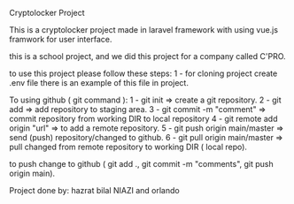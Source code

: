 
Cryptolocker Project

This is a cryptolocker project made in laravel framework with using vue.js framwork for user interface.


this is a school project, and we did this project for a company called C'PRO.



to use this project please follow these steps:
1 - for cloning project create .env file there is an example of this file in project.




To using github ( git command ):
1 - git init 				=> create a git repository.
2 - git add				=> add repository to staging area.
3 - git commit -m "comment"		=> commit repository from working DIR to local repository
4 - git remote add origin "url"		=> to add a remote repository.
5 - git push origin main/master		=> send (push) repository/changed to github.
6 - git pull origin main/master		=> pull changed from remote repository to working DIR ( local repo).


to push change to github ( git add ., git commit -m "comments", git push origin main).







Project done by:
hazrat bilal NIAZI
and orlando
